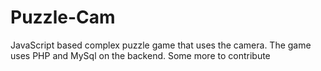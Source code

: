 # Puzzle-Cam
JavaScript based complex puzzle game that uses the camera. The game uses PHP and MySql on the backend. 
Some more to contribute
